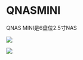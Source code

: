 # QNASMINI
QNAS MINI是6盘位2.5寸NAS



![](https://github.com/thunder439/QNASMINI/blob/main/QNASMINI.jpg)

![](https://github.com/thunder439/QNASMINI/blob/main/QNASMINI2.jpg)

